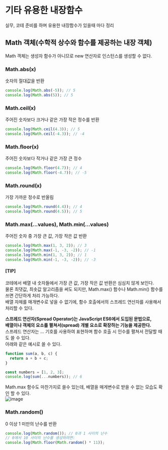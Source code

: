 # 기타 유용한 내장함수
실무, 코테 준비를 하며 유용한 내장함수가 있을때 마다 정리

## Math 객체(수학적 상수와 함수를 제공하는 내장 객체)
Math 객체는 생성자 함수가 아니므로 new 연산자로 인스턴스를 생성할 수 없다. 

### Math.abs(x)
숫자의 절대값을 반환
```js
console.log(Math.abs(-5)); // 5
console.log(Math.abs(5)); // 5
```

### Math.ceil(x)
주어진 숫자보다 크거나 같은 가장 작은 정수를 반환
```js
console.log(Math.ceil(4.3)); // 5
console.log(Math.ceil(-4.3)); // -4
```

### Math.floor(x)
주어진 숫자보다 작거나 같은 가장 큰 정수
```js
console.log(Math.floor(4.7)); // 4
console.log(Math.floor(-4.7)); // -5
```

### Math.round(x)
가장 가까운 정수로 반올림
```js
console.log(Math.round(4.4)); // 4
console.log(Math.round(4.5)); // 5
```

### Math.max(...values), Math.min(...values)
주어진 숫자 중 가장 큰 값, 가장 작은 값 반환
```js
console.log(Math.max(1, 3, 2)); // 3
console.log(Math.max(-1, -3, -2)); // -1
console.log(Math.min(1, 3, 2)); // 1
console.log(Math.min(-1, -3, -2)); // -3
```
#### [TIP]
코테에서 배열 내 숫자들에서 가장 큰 값, 가장 작은 값 반환은 심심치 않게 보인다. <br>
물론 최댓값, 최솟값 알고리즘을 써도 되지만, Math.max() 함수나 Math.min() 함수를 쓰면 간단하게 처리 가능하다. <br>
배열 자체를 매개변수로 넣을 수 없기에, 함수 호출에서의 스프레드 연산자를 사용해서 처리할 수 있다. <br>

<b>스프레드 연산자(Spread Operator)는 JavaScript ES6에서 도입된 문법으로, <br>
배열이나 객체의 요소를 펼쳐서(spread) 개별 요소로 확장하는 기능을 제공한다.</b> <br>
스프레드 연산자는 ... 기호를 사용하여 표현하며 함수 호출 시 인수를 펼쳐서 전달할 때도 쓸 수 있다. <br>
아래와 같은 예시로 쓸 수 있다.
```js
function sum(a, b, c) {
  return a + b + c;
}

const numbers = [1, 2, 3];
console.log(sum(...numbers)); // 6
```
Math.max 함수도 마찬가지로 쓸수 있는데, 배열을 매게변수로 받을 수 없는 모습도 확인 할 수 있다. <br>
![image](https://github.com/user-attachments/assets/8c2a6381-463d-45ec-8687-d602228ff1c9)

### Math.random()
0 이상 1 미만의 난수를 반환
```js
console.log(Math.random()); // 0과 1 사이의 난수
// 0에서 10 사이의 난수를 생성하려면:
console.log(Math.floor(Math.random() * 11));
```
